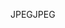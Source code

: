 <span data-ttu-id="ea57e-101">JPEG</span><span class="sxs-lookup"><span data-stu-id="ea57e-101">JPEG</span></span>